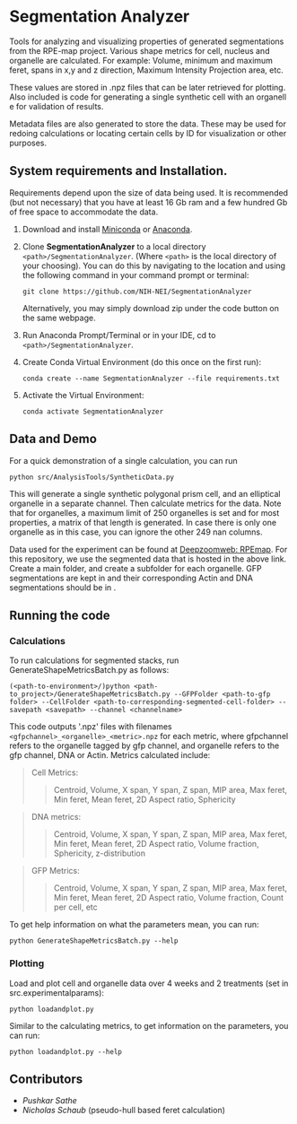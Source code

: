 # Segmentation Analyzer

Tools for analyzing and visualizing properties of generated segmentations from the RPE-map project. Various shape
metrics for cell, nucleus and organelle are calculated. For example: Volume, minimum and maximum feret, spans in x,y and
z direction, Maximum Intensity Projection area, etc.

These values are stored in .npz files that can be later retrieved for plotting.
Also included is code for generating a single synthetic cell with an organell
e for validation of results.

Metadata files are also generated to store the data. These may be used for redoing calculations or locating certain
cells by ID for visualization or other purposes.

## System requirements and Installation.

Requirements depend upon the size of data being used. It is recommended (but not necessary) that you have at least 16 Gb
ram and a few hundred Gb of free space to accommodate the data.

1. Download and install [Miniconda](https://docs.conda.io/en/latest/miniconda.html)
   or [Anaconda](https://www.anaconda.com/products/individual).


2. Clone **SegmentationAnalyzer** to a local directory `<path>/SegmentationAnalyzer`.
   (Where `<path>` is the local directory of your choosing). You can do this by navigating to the location and using the
   following command in your command prompt or terminal:

   ```
   git clone https://github.com/NIH-NEI/SegmentationAnalyzer
   ```

<ul>
 Alternatively, you may simply download zip under the code button on the same webpage.
</ul>

3. Run Anaconda Prompt/Terminal or in your IDE, cd to `<path>/SegmentationAnalyzer`.


4. Create Conda Virtual Environment (do this once on the first run):

   ```
   conda create --name SegmentationAnalyzer --file requirements.txt
   ```

5. Activate the Virtual Environment:

   ```
   conda activate SegmentationAnalyzer
   ```

## Data and Demo

For a quick demonstration of a single calculation, you can run

```
python src/AnalysisTools/SyntheticData.py
```

This will generate a single synthetic polygonal prism cell, and an elliptical organelle in a separate channel. Then
calculate metrics for the data. Note that for organelles, a maximum limit of 250 organelles is set and for most
properties, a matrix of that length is generated. In case there is only one organelle as in this case, you can ignore
the other 249 nan columns.

Data used for the experiment can be found at [Deepzoomweb: RPEmap](https://isg.nist.gov/deepzoomweb/data/RPEmap). For
this repository, we use the segmented data that is hosted in the above link. Create a main folder, and create a
subfolder for each organelle. GFP segmentations are kept in <path-to-gfp folder> and their corresponding Actin and DNA
segmentations should be in <path-to-corresponding-segmented-cell-folder>. 

## Running the code

### Calculations

To run calculations for segmented stacks, run GenerateShapeMetricsBatch.py as follows:

```
(<path-to-environment>/)python <path-to_project>/GenerateShapeMetricsBatch.py --GFPFolder <path-to-gfp folder> --CellFolder <path-to-corresponding-segmented-cell-folder> --savepath <savepath> --channel <channelname>
```

This code outputs '.npz' files with filenames `<gfpchannel>_<organelle>_<metric>.npz` for each metric, where gfpchannel
refers to the organelle tagged by gfp channel, and organelle refers to the gfp channel, DNA or Actin. Metrics calculated
include:
> Cell Metrics:
>> Centroid, Volume, X span, Y span, Z span, MIP area, Max feret, Min feret,
> > Mean feret, 2D Aspect ratio, Sphericity

> DNA metrics:
>> Centroid, Volume, X span, Y span, Z span, MIP area, Max feret, Min feret,
> > Mean feret, 2D Aspect ratio, Volume fraction, Sphericity, z-distribution

> GFP Metrics:
>> Centroid, Volume, X span, Y span, Z span, MIP area, Max feret, Min feret,
> > Mean feret, 2D Aspect ratio, Volume fraction, Count per cell, etc

To get help information on what the parameters mean, you can run:

```
python GenerateShapeMetricsBatch.py --help
```

### Plotting

Load and plot cell and organelle data over 4 weeks and 2 treatments (set in src.experimentalparams):

```
python loadandplot.py
```

Similar to the calculating metrics, to get information on the parameters, you can run:

```
python loadandplot.py --help
```

## Contributors

* *Pushkar Sathe*
* *Nicholas Schaub* (pseudo-hull based feret calculation) 